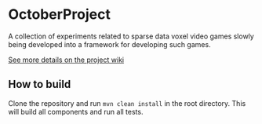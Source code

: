 # OctoberProject

A collection of experiments related to sparse data voxel video games slowly being developed into a framework for developing such games.

[See more details on the project wiki](https://github.com/jmdisher/OctoberProject/wiki)


## How to build

Clone the repository and run `mvn clean install` in the root directory.  This will build all components and run all tests.

